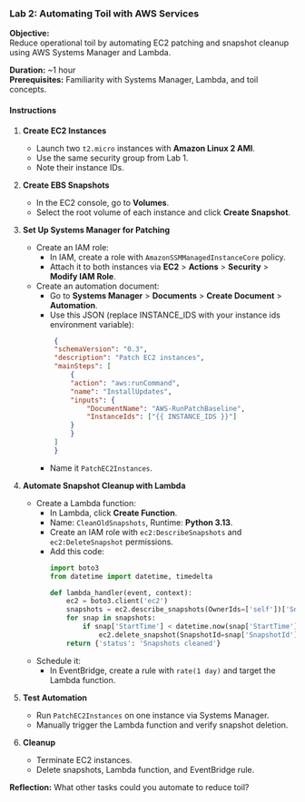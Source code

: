 
### Lab 2: Automating Toil with AWS Services

**Objective:**  
Reduce operational toil by automating EC2 patching and snapshot cleanup using AWS Systems Manager and Lambda.

**Duration:** ~1 hour  
**Prerequisites:** Familiarity with Systems Manager, Lambda, and toil concepts.

#### Instructions

1. **Create EC2 Instances**
   - Launch two `t2.micro` instances with **Amazon Linux 2 AMI**.
   - Use the same security group from Lab 1.
   - Note their instance IDs.

2. **Create EBS Snapshots**
   - In the EC2 console, go to **Volumes**.
   - Select the root volume of each instance and click **Create Snapshot**.

3. **Set Up Systems Manager for Patching**
   - Create an IAM role:
     - In IAM, create a role with `AmazonSSMManagedInstanceCore` policy.
     - Attach it to both instances via **EC2** > **Actions** > **Security** > **Modify IAM Role**.
   - Create an automation document:
     - Go to **Systems Manager** > **Documents** > **Create Document** > **Automation**.
     - Use this JSON (replace INSTANCE_IDS with your instance ids environment variable):
       ```json
        {
        "schemaVersion": "0.3",
        "description": "Patch EC2 instances",
        "mainSteps": [
            {
            "action": "aws:runCommand",
            "name": "InstallUpdates",
            "inputs": {
                "DocumentName": "AWS-RunPatchBaseline",
                "InstanceIds": ["{{ INSTANCE_IDS }}"]
            }
            }
        ]
        }
       ```
     - Name it `PatchEC2Instances`.

4. **Automate Snapshot Cleanup with Lambda**
   - Create a Lambda function:
     - In Lambda, click **Create Function**.
     - Name: `CleanOldSnapshots`, Runtime: **Python 3.13**.
     - Create an IAM role with `ec2:DescribeSnapshots` and `ec2:DeleteSnapshot` permissions.
     - Add this code:
       ```python
       import boto3
       from datetime import datetime, timedelta

       def lambda_handler(event, context):
           ec2 = boto3.client('ec2')
           snapshots = ec2.describe_snapshots(OwnerIds=['self'])['Snapshots']
           for snap in snapshots:
               if snap['StartTime'] < datetime.now(snap['StartTime'].tzinfo) - timedelta(days=7):
                   ec2.delete_snapshot(SnapshotId=snap['SnapshotId'])
           return {'status': 'Snapshots cleaned'}
       ```
   - Schedule it:
     - In EventBridge, create a rule with `rate(1 day)` and target the Lambda function.

5. **Test Automation**
   - Run `PatchEC2Instances` on one instance via Systems Manager.
   - Manually trigger the Lambda function and verify snapshot deletion.

6. **Cleanup**
   - Terminate EC2 instances.
   - Delete snapshots, Lambda function, and EventBridge rule.

**Reflection:** What other tasks could you automate to reduce toil?

